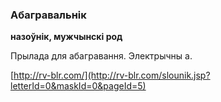 ### Абагравальнік
**назоўнік, мужчынскі род**

Прылада для абагравання. Электрычны а.

<a rel="author">[http://rv-blr.com/](http://rv-blr.com/slounik.jsp?letterId=0&maskId=0&pageId=5)</a>
